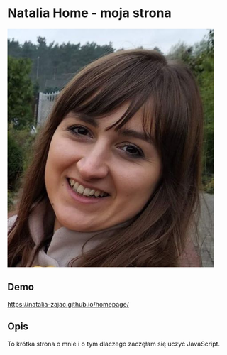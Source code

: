 # Natalia Home - moja strona

![Natalia Zając](image/nataliaz.jpg)

## Demo
https://natalia-zajac.github.io/homepage/

## Opis
To krótka strona o mnie i o tym dlaczego zaczęłam się uczyć JavaScript.


